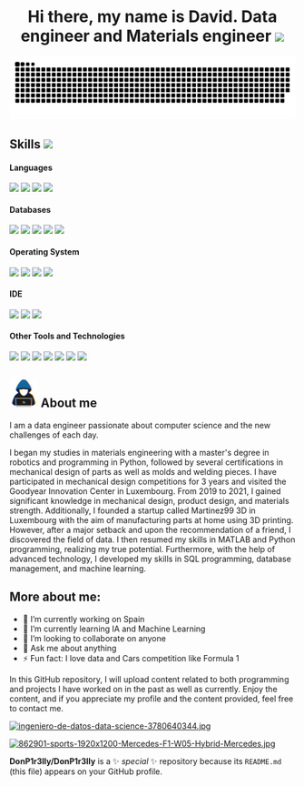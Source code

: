 
<h1 align="center"><b> Hi there, my name is David. Data engineer and Materials engineer </b><img src="https://media.giphy.com/media/hvRJCLFzcasrR4ia7z/giphy.gif" width="35"></h1>

<!--- snake -->
<div align="center">
  <img  src="https://github.com/1999AZZAR/1999AZZAR/blob/readme/resources/img/grid-snake.svg"
       alt="snake" /></a>
</div>

## Skills <img src="https://media.giphy.com/media/iY8CRBdQXODJSCERIr/giphy.gif" width="30px">&nbsp;

<h4> Languages </h4>
<span> 
  <img src="https://img.shields.io/badge/SQL-E34F26?style=for-the-badge&logoColor=white">
  <img src="https://img.shields.io/badge/PYTHON-1572B6?style=for-the-badge&logoColor=white">
  <img src="https://img.shields.io/badge/C%2B%2B-00599C?style=for-the-badge&logo=c%2B%2B&logoColor=white">
    <img src="https://img.shields.io/badge/HTML-F7DF1E?style=for-the-badge&logoColor=black">
</span>

<h4> Databases </h4>
<span>
  <img src="https://img.shields.io/badge/MySQL-00000F?style=for-the-badge&logo=mysql&logoColor=white">
  <img src="https://img.shields.io/badge/SQL SERVER-07405E?style=for-the-badge&logoColor=white">
  <img src="https://img.shields.io/badge/Oracle Database-F80000?style=for-the-badge&logo=oracle&logoColor=white">
  <img src="https://img.shields.io/badge/Microsoft SQL Server-CC2927?style=for-the-badge&logo=microsoftsqlserver&logoColor=white">
    <img src="https://img.shields.io/badge/MongoDB-4EA94B?style=for-the-badge&logoColor=white">

</span>



<h4> Operating System </h4>
<span>
  <img src="https://img.shields.io/badge/Linux-FCC624?style=for-the-badge&logo=linux&logoColor=black">
  <img src="https://img.shields.io/badge/Ubuntu-E95420?style=for-the-badge&logo=ubuntu&logoColor=white">
  <img src="https://img.shields.io/badge/Windows-0078D6?style=for-the-badge&logo=windows&logoColor=white">
  <img src="https://img.shields.io/badge/Android-3DDC84?style=for-the-badge&logo=android&logoColor=white">
</span>

<h4> IDE </h4>
<span>
<img src="https://img.shields.io/badge/Jupiter Notebook-3DDC84?style=for-the-badge&logoColor=white">
<img src="https://img.shields.io/badge/sublime_text-%23575757.svg?&style=for-the-badge&logo=sublime-text&logoColor=important">
<img src="https://img.shields.io/badge/Visual_Studio_Code-0078D4?style=for-the-badge&logo=visual%20studio%20code&logoColor=white">

<h4> Other Tools and Technologies </h4>
<span>
  <img src="https://img.shields.io/badge/SolidWorks 2018-F05032?style=for-the-badge&logoColor=white">
  <img src="https://img.shields.io/badge/Cura 3d Software-FF6C37?style=for-the-badge&&logoColor=white">
  <img src="https://img.shields.io/badge/FreeCad-F37623?style=for-the-badge&logoColor=white">
  <img src="https://img.shields.io/badge/Shell_Script-121011?style=for-the-badge&logoColor=white">
  <img src="https://img.shields.io/badge/Linux Mint-F05032?style=for-the-badge&logo=git&logoColor=white">
  <img src="https://img.shields.io/badge/Kali Linux-000000?style=for-the-badge&logo=markdown&logoColor=white">
  <img src="https://img.shields.io/badge/Json-5E5C5C?style=for-the-badge&logoColor=white">
</span>


## <picture><img src = "https://github.com/0xAbdulKhalid/0xAbdulKhalid/raw/main/assets/mdImages/about_me.gif" width = 50px></picture> **About me**

I am a data engineer passionate about computer science and the new challenges of each day.

I began my studies in materials engineering with a master's degree in robotics and programming in Python, followed by several certifications in mechanical design of parts as well as molds and welding pieces. I have participated in mechanical design competitions for 3 years and visited the Goodyear Innovation Center in Luxembourg. From 2019 to 2021, I gained significant knowledge in mechanical design, product design, and materials strength. Additionally, I founded a startup called Martinez99 3D in Luxembourg with the aim of manufacturing parts at home using 3D printing. However, after a major setback and upon the recommendation of a friend, I discovered the field of data. I then resumed my skills in MATLAB and Python programming, realizing my true potential. Furthermore, with the help of advanced technology, I developed my skills in SQL programming, database management, and machine learning.

## More about me:

- 🔭 I’m currently working on Spain
- 🌱 I’m currently learning IA and Machine Learning
- 👯 I’m looking to collaborate on anyone
- 💬 Ask me about anything
- ⚡ Fun fact: I love data and Cars competition like Formula 1

In this GitHub repository, I will upload content related to both programming and projects I have worked on in the past as well as currently. Enjoy the content, and if you appreciate my profile and the content provided, feel free to contact me.

[![ingeniero-de-datos-data-science-3780640344.jpg](https://i.postimg.cc/HnTkszZ4/ingeniero-de-datos-data-science-3780640344.jpg)](https://postimg.cc/5YkVsBM6)

[![862901-sports-1920x1200-Mercedes-F1-W05-Hybrid-Mercedes.jpg](https://i.postimg.cc/0NnCbcP5/862901-sports-1920x1200-Mercedes-F1-W05-Hybrid-Mercedes.jpg)](https://postimg.cc/HJJMN0rF)


**DonP1r3lly/DonP1r3lly** is a ✨ _special_ ✨ repository because its `README.md` (this file) appears on your GitHub profile.

